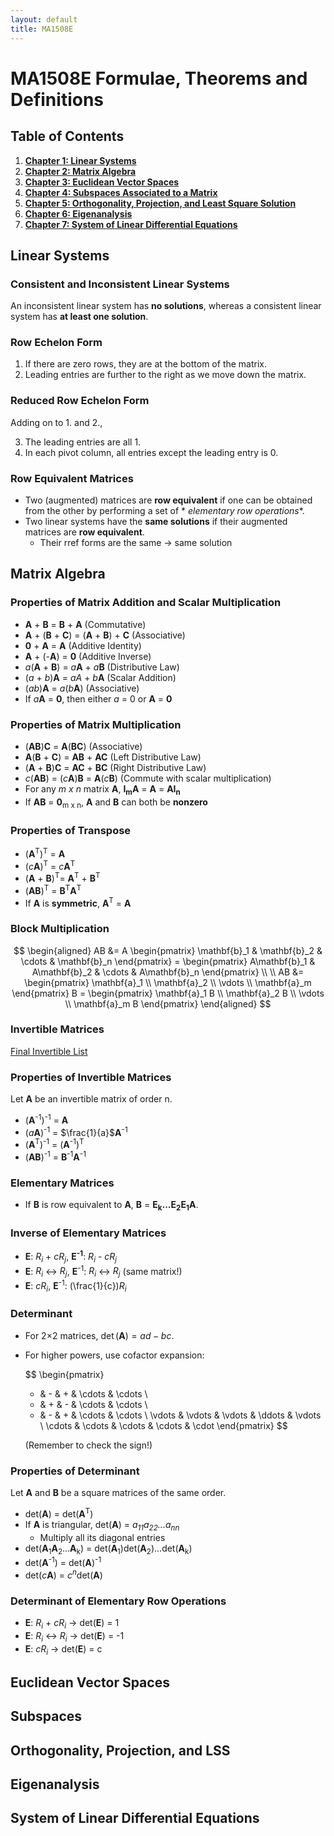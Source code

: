 ```yaml
---
layout: default
title: MA1508E
---
```

# MA1508E Formulae, Theorems and Definitions

## Table of Contents

1. **[Chapter 1: Linear Systems](#linear-systems)**
2. **[Chapter 2: Matrix Algebra](#matrix-algebra)**
3. **[Chapter 3: Euclidean Vector Spaces](#euclidean-vector-spaces)**
4. **[Chapter 4: Subspaces Associated to a Matrix](#subspaces)**
5. **[Chapter 5: Orthogonality, Projection, and Least Square Solution](#orthogonality-projection-and-lss)**
6. **[Chapter 6: Eigenanalysis](#eigenanalysis)**
7. **[Chapter 7: System of Linear Differential Equations](#system-of-linear-differential-equations)**

## Linear Systems

### Consistent and Inconsistent Linear Systems

An inconsistent linear system has **no solutions**, whereas a consistent linear system has **at least one solution**.

### Row Echelon Form

1. If there are zero rows, they are at the bottom of the matrix.
2. Leading entries are further to the right as we move down the matrix.

### Reduced Row Echelon Form

Adding on to 1. and 2.,

3. The leading entries are all 1.
4. In each pivot column, all entries except the leading entry is 0.

### Row Equivalent Matrices

* Two (augmented) matrices are **row equivalent** if one can be obtained from the other by performing a set of *
  *elementary row operations**.
* Two linear systems have the **same solutions** if their augmented matrices are **row equivalent**.
    * Their rref forms are the same &#8594; same solution

## Matrix Algebra

### Properties of Matrix Addition and Scalar Multiplication

* **A** + **B** = **B** + **A** (Commutative)
* **A** + (**B** + **C**) = (**A** + **B**) + **C** (Associative)
* **0** + **A** = **A** (Additive Identity)
* **A** + (-**A**) = **0** (Additive Inverse)
* _a_(**A** + **B**) = _a_**A** + _a_**B** (Distributive Law)
* (_a_ + _b_)**A** = _a_*A* + _b_**A** (Scalar Addition)
* (_ab_)**A** = _a_(_b_**A**) (Associative)
* If _a_**A** = **0**, then either _a_ = 0 or **A** = **0**

### Properties of Matrix Multiplication

* (**AB**)**C** = **A**(**BC**) (Associative)
* **A**(**B** + **C**) = **AB** + **AC** (Left Distributive Law)
* (**A** + **B**)**C** = **AC** + **BC** (Right Distributive Law)
* _c_(**AB**) = (_c_**A**)**B** = **A**(_c_**B**) (Commute with scalar multiplication)
* For any _m x n_ matrix **A**, **I<sub>m</sub>A** = **A** = **AI<sub>n</sub>**
* If **AB** = **0**<sub>m x n</sub>, **A** and **B** can both be **nonzero**

### Properties of Transpose

* (**A**<suP>T</sup>)<sup>T</sup> = **A**
* (_c_**A**)<sup>T</sup> = _c_**A**<sup>T</sup>
* (**A** + **B**)<sup>T</sup>= **A**<sup>T</sup> + **B**<sup>T</sup>
* (**AB**)<sup>T</sup> = **B**<sup>T</sup>**A**<sup>T</sup>
* If **A** is **symmetric**, **A**<sup>T</sup> = **A**

### Block Multiplication
$$
\begin{aligned}
AB &= A \begin{pmatrix} \mathbf{b}_1 & \mathbf{b}_2 & \cdots & \mathbf{b}_n \end{pmatrix}
= \begin{pmatrix} A\mathbf{b}_1 & A\mathbf{b}_2 & \cdots & A\mathbf{b}_n \end{pmatrix} \\
\\
AB &=
\begin{pmatrix}
\mathbf{a}_1 \\
\mathbf{a}_2 \\
\vdots \\
\mathbf{a}_m
\end{pmatrix}
B =
\begin{pmatrix}
\mathbf{a}_1 B \\
\mathbf{a}_2 B \\
\vdots \\
\mathbf{a}_m B
\end{pmatrix}
\end{aligned}
$$



### Invertible Matrices

[Final Invertible List](...)

### Properties of Invertible Matrices

Let **A** be an invertible matrix of order n.

* (**A**<sup>-1</sup>)<sup>-1</sup> = **A**
* (*a***A**)<sup>-1</sup> = $\frac{1}{a}$**A**<sup>-1</sup>
* (**A**<sup>T</sup>)<sup>-1</sup> = (**A**<sup>-1</sup>)<sup>T</sup>
* (**AB**)<sup>-1</sup> = **B**<sup>-1</sup>**A**<sup>-1</sup>

### Elementary Matrices

* If **B** is row equivalent to **A**, **B** = **E<sub>k</sub>...E<sub>2</sub>E<sub>1</sub>A**.

### Inverse of Elementary Matrices

* **E**: *R<sub>i</sub>* + *cR<sub>j</sub>*, **E<sup>-1</sup>**: *R<sub>i</sub>* - *cR<sub>j</sub>*
* **E**: *R<sub>i</sub>* ↔ *R<sub>j</sub>*, **E**<sup>-1</sup>: *R<sub>i</sub>* ↔ *R<sub>j</sub>* (same matrix!)
* **E**: *cR<sub>i</sub>*, **E**<sup>-1</sup>: \(\frac{1}{c}\)*R<sub>i</sub>*

### Determinant

* For 2×2 matrices, $\det(\mathbf{A}) = ad - bc$.
* For higher powers, use cofactor expansion:

  $$ 
  \begin{pmatrix}
  + & - & + & \cdots & \cdots \\
  - & + & - & \cdots & \cdots \\
  + & - & + & \cdots & \cdots \\
  \vdots & \vdots & \vdots & \ddots & \vdots \\
  \cdots & \cdots & \cdots & \cdots & \cdot
  \end{pmatrix}
  $$

  (Remember to check the sign!)

### Properties of Determinant

Let **A** and **B** be a square matrices of the same order.

* det(**A**) = det(**A**<sup>T</sup>)
* If **A** is triangular, det(**A**) = *a<sub>11</sub>a<sub>22</sub>...a<sub>nn</sub>*
    * Multiply all its diagonal entries
* det(**A**<sub>1</sub>**A**<sub>2</sub>...**A**<sub>k</sub>) = det(**A**<sub>1</sub>)det(**A**<sub>2</sub>)...det(**A**<sub>k</sub>)
* det(**A**<sup>-1</sup>) = det(**A**)<sup>-1</sup>
* det(*c***A**) = *c*<sup>*n*</sup>det(**A**)

### Determinant of Elementary Row Operations

* **E**: *R<sub>i</sub>* + *cR<sub>i</sub>* → det(**E**) = 1
* **E**: *R<sub>i</sub>* ↔ *R<sub>i</sub>* → det(**E**) = -1
* **E**: *cR<sub>i</sub>* → det(**E**) = c

## Euclidean Vector Spaces



## Subspaces

## Orthogonality, Projection, and LSS

## Eigenanalysis

## System of Linear Differential Equations